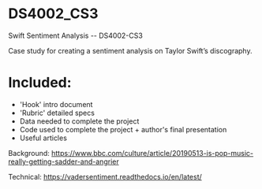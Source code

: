 # DS4002_CS3
Swift Sentiment Analysis -- DS4002-CS3

Case study for creating a sentiment analysis on Taylor Swift’s discography.  
  
# Included:
- 'Hook' intro document
- 'Rubric' detailed specs
- Data needed to complete the project
- Code used to complete the project + author's final presentation
- Useful articles
  
Background: https://www.bbc.com/culture/article/20190513-is-pop-music-really-getting-sadder-and-angrier  

Technical: https://vadersentiment.readthedocs.io/en/latest/
